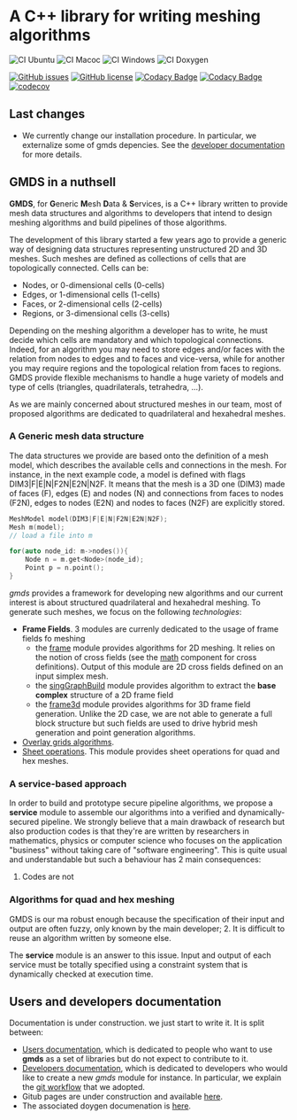 # A C++ library for writing meshing algorithms
![CI Ubuntu](https://github.com//LIHPC-Computational-Geometry/gmds/actions/workflows/continuous-ubuntu.yml/badge.svg)
![CI Macoc](https://github.com//LIHPC-Computational-Geometry/gmds/actions/workflows/continuous-macos.yml/badge.svg)
![CI Windows](https://github.com//LIHPC-Computational-Geometry/gmds/actions/workflows/continuous-windows.yml/badge.svg)
![CI Doxygen](https://github.com//LIHPC-Computational-Geometry/gmds/actions/workflows/code_docs.yml/badge.svg)

[![GitHub issues](https://img.shields.io/github/issues/LIHPC-Computational-Geometry/gmds)](https://github.com/LIHPC-Computational-Geometry/gmds/issues)
[![GitHub license](https://img.shields.io/github/license/LIHPC-Computational-Geometry/gmds)](https://github.com/LIHPC-Computational-Geometry/gmds/blob/main/LICENSE)
[![Codacy Badge](https://app.codacy.com/project/badge/Grade/bf6ad23f6a3c452ab6f7f3f63d9fdb89)](https://www.codacy.com/gh/LIHPC-Computational-Geometry/gmds/dashboard?utm_source=github.com&amp;utm_medium=referral&amp;utm_content=LIHPC-Computational-Geometry/gmds&amp;utm_campaign=Badge_Grade)
[![Codacy Badge](https://app.codacy.com/project/badge/Coverage/bf6ad23f6a3c452ab6f7f3f63d9fdb89)](https://www.codacy.com/gh/LIHPC-Computational-Geometry/gmds/dashboard?utm_source=github.com&utm_medium=referral&utm_content=LIHPC-Computational-Geometry/gmds&utm_campaign=Badge_Coverage)
[![codecov](https://codecov.io/gh/LIHPC-Computational-Geometry/gmds/branch/main/graph/badge.svg?token=QA3AS0MLDN)](https://codecov.io/gh/LIHPC-Computational-Geometry/gmds)


## Last changes
- We currently change our installation procedure. In particular, we externalize some of gmds depencies. See the [developer documentation](docs/mkd/developers_doc.md) for more details.

## GMDS in a nuthsell
**GMDS**, for **G**eneric **M**esh **D**ata & **S**ervices,  is a C++ library written to provide mesh data structures and algorithms to developers that intend to design meshing algorithms and build pipelines of those algorithms.

The development of this library started a few years ago to provide a generic way of designing data structures representing unstructured 2D and 3D meshes. Such meshes are defined as collections of cells that are topologically connected. Cells can be:
- Nodes, or 0-dimensional cells (0-cells)
- Edges, or 1-dimensional cells (1-cells)
- Faces, or 2-dimensional cells (2-cells)
- Regions, or 3-dimensional cells (3-cells)

Depending on the meshing algorithm a developer has to write, he must decide which cells are mandatory and which topological connections. Indeed, for an algorithm you may need to store edges and/or faces with the relation from nodes to edges and to faces and vice-versa, while for another you may require regions and the topological relation from faces to regions. GMDS provide flexible mechanisms to handle a huge variety of models and type of cells (triangles, quadrilaterals, tetrahedra, ...).

As we are mainly concerned about structured meshes in our team, most of proposed algorithms are dedicated to quadrilateral and hexahedral meshes.
### A Generic mesh data structure

The data structures we provide are based onto the definition of a mesh model, which describes the available cells and connections in the mesh. For instance, in the next example code, a model is defined with flags DIM3|F|E|N|F2N|E2N|N2F. It means that the mesh is a 3D one (DIM3) made of faces (F), edges (E) and nodes (N) and connections from faces to nodes (F2N), edges to nodes (E2N) and nodes to faces (N2F) are explicitly stored.
```cpp
MeshModel model(DIM3|F|E|N|F2N|E2N|N2F);
Mesh m(model);
// load a file into m

for(auto node_id: m->nodes()){
    Node n = m.get<Node>(node_id);
    Point p = n.point();
}
```
*gmds* provides a framework for developing new algorithms and our current interest is about structured quadrilateral and hexahedral meshing. To generate such meshes, we focus on the following *technologies*:
- **Frame Fields**. 3 modules are currenly dedicated to the usage of frame fields fo meshing
    - the [frame](frame/README.md) module provides algorithms for 2D meshing. It relies on the notion of cross fields (see the [math](math/README.md) component for cross definitions). Output of this module are 2D cross fields defined on an input simplex mesh.
    - the [singGraphBuild](singGraphBuild/README.md) module provides algorithm to extract the **base complex** structure of a 2D frame field
    - the [frame3d](frame/README.md) module provides algorithms for 3D frame field generation. Unlike the 2D case, we are not able to generate a full block structure but such fields are used to drive hybrid mesh generation and point generation algorithms. 
- [Overlay grids algorithms](Elg3D/README.md).
- [Sheet operations](sheet/README.md). This module provides sheet operations for quad and hex meshes.
### A service-based approach
In order to build and prototype secure pipeline algorithms, we propose a **service** module to assemble our algorithms into a verified and dynamically-secured pipeline. We strongly believe that a main drawback of research but also production codes is that they're are written by researchers in mathematics, physics or computer science who focuses on the application "business" without taking care of "software engineering". This is quite usual and understandable but such a behaviour has 2 main consequences:
1. Codes are not
### Algorithms for quad and hex meshing
GMDS is our ma robust enough because the specification of their input and output are often fuzzy, only known by the main developer;
2. It is difficult to reuse an algorithm written by someone else.

The **service** module is an answer to this issue. Input and output of each service must be totally specified using a constraint system that is dynamically checked at execution time.

## Users and developers documentation

Documentation is under construction. we just start to write it. It is split between:
- [Users documentation](docs/mkd/users_doc.md), which is dedicated to people who want to use **gmds** as a set of libraries but do not expect to contribute to it.
- [Developers documentation](docs/mkd/developers_doc.md), which is dedicated to developers who would like to create a new *gmds* module for instance. In particular, we explain the [git workflow](docs/mkd/git_workflow.md) that we adopted.
- Gitub pages are under construction and available [here](https://lihpc-computational-geometry.github.io/gmds).
- The associated doygen documenation is [here](https://lihpc-computational-geometry.github.io/gmds/doxygen/index.html).